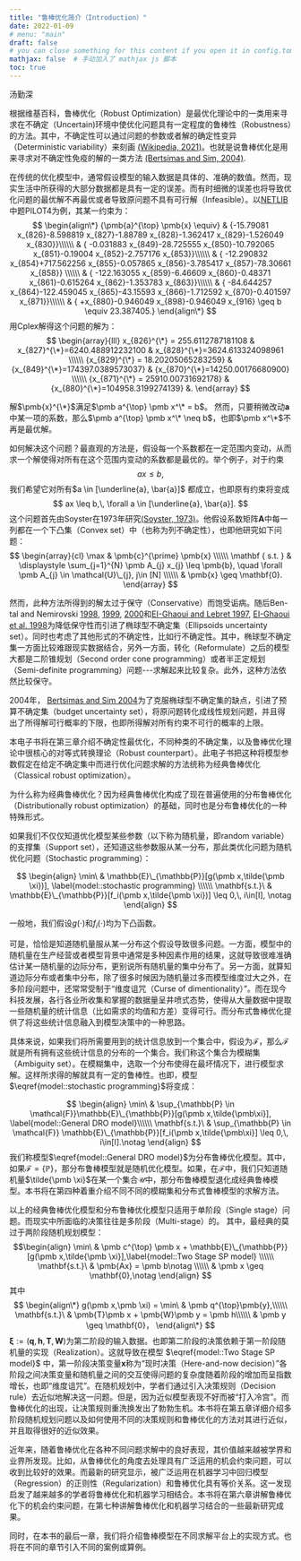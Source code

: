 ```yaml
---
title: "鲁棒优化简介（Introduction）"
date: 2022-01-09
# menu: "main"
draft: false
# you can close something for this content if you open it in config.toml.
mathjax: false  # 手动加入了 mathjax js 脚本
toc: true
---
```


汤勤深

根据维基百科，鲁棒优化（Robust Optimization）是最优化理论中的一类用来寻求在不确定（Uncertain)环境中使优化问题具有一定程度的鲁棒性（Robustness）的方法。其中，不确定性可以通过问题的参数或者解的确定性变异（Deterministic variability）来刻画 [(Wikipedia, 2021)](https://en.wikipedia.org/wiki/Robust_optimization)。也就是说鲁棒优化是用来寻求对不确定性免疫的解的一类方法 [(Bertsimas and Sim, 2004)](https://pubsonline.informs.org/doi/abs/10.1287/opre.1030.0065?journalCode=opre). 

在传统的优化模型中，通常假设模型的输入数据是具体的、准确的数值。然而，现实生活中所获得的大部分数据都是具有一定的误差。而有时细微的误差也将导致优化问题的最优解不再最优或者导致原问题不具有可行解（Infeasible）。以[NETLIB](http://www.netlib.org/)中题PILOT4为例，其某一约束为：
$$
\begin{align\*}
    {\pmb{a}^{\top} \pmb{x} \equiv} & {-15.79081 x_{826}-8.598819 x_{827}-1.88789 x_{828}-1.362417 x_{829}-1.526049 x_{830}}\\\\\\
    & { -0.031883 x_{849}-28.725555 x_{850}-10.792065 x_{851}-0.19004 x_{852}-2.757176 x_{853}}\\\\\\
    & { -12.290832 x_{854}+717.562256 x_{855}-0.057865 x_{856}-3.785417 x_{857}-78.30661 x_{858}} \\\\\\
    & { -122.163055 x_{859}-6.46609 x_{860}-0.48371 x_{861}-0.615264 x_{862}-1.353783 x_{863}}\\\\\\
    & { -84.644257 x_{864}-122.459045 x_{865}-43.15593 x_{866}-1.712592 x_{870}-0.401597 x_{871}}\\\\\\ 
    & { +x_{880}-0.946049 x_{898}-0.946049 x_{916} \geq b \equiv 23.387405.}
\end{align\*}
$$
用Cplex解得这个问题的解为：
$$
\begin{array}{lll}
x_{826}^{\*} = 255.6112787181108 & x_{827}^{\*}=6240.488912232100 & x_{828}^{\*}=3624.613324098961 \\\\\\ 
{x_{829}^{\*} = 18.20205065283259} & {x_{849}^{\*}=174397.0389573037} & {x_{870}^{\*}=14250.00176680900} \\\\\\
{x_{871}^{\*} = 25910.00731692178} &  {x_{880}^{\*}=104958.3199274139} &.
\end{array}
$$

解$\pmb{x}^{\*}$满足$\pmb a^{\top} \pmb x^\* = b$。 然而，只要稍微改动$\pmb{a}$中某一项的系数，那么$\pmb a^{\top} \pmb x^\* \neq b$，也即$\pmb x^\*$不再是最优解。

如何解决这个问题？最直观的方法是，假设每一个系数都在一定范围内变动，从而求一个解使得对所有在这个范围内变动的系数都是最优的。举个例子，对于约束
$$
ax \leq b,
$$
我们希望它对所有$a \in [\underline{a}, \bar{a}]$ 都成立，也即原有约束将变成
$$
ax \leq b,\, \forall a \in [\underline{a}, \bar{a}].
$$
这个问题首先由Soyster在1973年研究[(Soyster, 1973)](https://pubsonline.informs.org/doi/abs/10.1287/opre.21.5.1154)。他假设系数矩阵$\pmb A$中每一列都在一个下凸集（Convex set）中（也称为列不确定性），也即他研究如下问题： 
$$
\begin{array}{cl} 
    \max & \pmb{c}^{\prime} \pmb{x} \\\\\\ 
    \mathbf { s.t. } & \displaystyle \sum_{j=1}^{N} \pmb A_{j} x_{j} \leq \pmb{b}, \quad \forall \pmb A_{j} \in \mathcal{U}\_{j}, j\in [N] \\\\\\ 
     & \pmb{x} \geq \mathbf{0}.
\end{array}
$$

然而，此种方法所得到的解太过于保守（Conservative）而饱受诟病。随后Ben-tal and Nemirovski [1998](https://pubsonline.informs.org/doi/10.1287/moor.23.4.769), [1999](https://www.sciencedirect.com/science/article/abs/pii/S0167637799000164), [2000](https://link.springer.com/article/10.1007/PL00011380)和[EI-Ghaoui and Lebret 1997](https://epubs.siam.org/doi/10.1137/S0895479896298130), [EI-Ghaoui et al. 1998]()为降低保守性而引进了椭球型不确定集（Ellipsoids uncertainty set）。同时也考虑了其他形式的不确定性，比如行不确定性。其中，椭球型不确定集一方面比较难跟现实数据结合，另外一方面，转化（Reformulate）之后的模型大都是二阶锥规划（Second order cone programming）或者半正定规划（Semi-definite programming）问题---求解起来比较复杂。此外，这种方法依然比较保守。

2004年， [Bertsimas and Sim 2004](https://pubsonline.informs.org/doi/abs/10.1287/opre.1030.0065?journalCode=opre)为了克服椭球型不确定集的缺点，引进了预算不确定集（budget uncertainty set），将原问题转化成线性规划问题，并且得出了所得解可行概率的下限，也即所得解对所有约束不可行的概率的上限。

本电子书将在第三章介绍不确定性最优化，不同种类的不确定集，以及鲁棒优化理论中很核心的对等式转换理论（Robust counterpart）。此电子书把这种将模型参数假定在给定不确定集中而进行优化问题求解的方法统称为经典鲁棒优化（Classical robust optimization）。

为什么称为经典鲁棒优化？因为经典鲁棒优化构成了现在普遍使用的分布鲁棒优化（Distributionally robust optimization）的基础，同时也是分布鲁棒优化的一种特殊形式。

如果我们不仅仅知道优化模型某些参数（以下称为随机量，即random variable）的支撑集（Support set），还知道这些参数服从某一分布，那此类优化问题为随机优化问题（Stochastic programming）：

$$
\begin{align}
    \min\ & \mathbb{E}\_{\mathbb{P}}[g(\pmb x,\tilde{\pmb \xi})], \label{model::stochastic programming} \\\\\\ 
    \mathbf{s.t.}\ &  \mathbb{E}\_{\mathbb{P}}[f_i(\pmb x,\tilde{\pmb \xi})] \leq 0,\, i\in[I], \notag
\end{align}
$$

一般地，我们假设$g(\cdot)$和$f_i(\cdot)$均为下凸函数。

可是，恰恰是知道随机量服从某一分布这个假设导致很多问题。一方面，模型中的随机量在生产经营或者模型背景中通常是多种因素作用的结果，这就导致很难准确估计某一随机量的边际分布，更别说所有随机量的集中分布了。另一方面，就算知道边际分布或者集中分布，除了很多时候因为随机量过多而模型维度过大之外，在多阶段问题中，还常常受制于“维度诅咒（Curse of dimentionality）”。而在现今科技发展，各行各业所收集和掌握的数据量呈井喷式态势，使得从大量数据中提取一些随机量的统计信息（比如需求的均值和方差）变得可行。而分布式鲁棒优化提供了将这些统计信息融入到模型决策中的一种思路。

具体来说，如果我们将所需要用到的统计信息放到一个集合中，假设为$\mathcal{F}$，那么$\mathcal{F}$就是所有拥有这些统计信息的分布的一个集合。我们称这个集合为模糊集（Ambiguity set）。在模糊集中，选取一个分布使得在最坏情况下，进行模型求解。这样所求得的解就具有一定的鲁棒性。也即，模型$\eqref{model::stochastic programming}$将变成：

$$
\begin{align}
    \min\ & \sup_{\mathbb{P} \in \mathcal{F}}\mathbb{E}\_{\mathbb{P}}[g(\pmb x,\tilde{\pmb\xi}], \label{model::General DRO model}\\\\\\
    \mathbf{s.t.}\ &  \sup_{\mathbb{P} \in \mathcal{F}} \mathbb{E}\_{\mathbb{P}}[f_i(\pmb x,\tilde{\pmb\xi}] \leq 0,\, i\in[I].\notag
\end{align}
$$
我们称模型$\eqref{model::General DRO model}$为分布鲁棒优化模型。其中，如果$\mathcal{F} = \{\mathbb{P}\}$，那分布鲁棒模型就是随机优化模型。如果，在$\mathcal{F}$中，我们只知道随机量$\tilde{\pmb \xi}$在某一个集合$\mathcal{U}$中，那分布鲁棒模型退化成经典鲁棒模型。本书将在第四种着重介绍不同不同的模糊集和分布式鲁棒模型的求解方法。

以上的经典鲁棒优化模型和分布鲁棒优化模型只适用于单阶段（Single stage）问题。而现实中所面临的决策往往是多阶段（Multi-stage）的。
其中，最经典的莫过于两阶段随机规划模型：
$$\begin{align}
    \min\ & \pmb c^{\top} \pmb x + \mathbb{E}\_{\mathbb{P}}[g(\pmb x,\tilde{\pmb \xi}],\label{model::Two Stage SP model} \\\\\\
    \mathbf{s.t.}\ &  \pmb{Ax} = \pmb b\notag \\\\\\
    & \pmb x \geq \mathbf{0},\notag
    \end{align}
$$
其中
$$ \begin{align\*}
    g(\pmb x,\pmb \xi) = \min\ & \pmb q^{\top}\pmb{y},\\\\\\
    \mathbf{s.t.}\ &  \pmb{T}\pmb x + \pmb{W}\pmb y = \pmb h\\\\\\
    & \pmb y \geq \mathbf{0}，
    \end{align\*}
$$
$\pmb \xi := (\pmb q, \pmb h, \pmb T, \pmb W)$为第二阶段的输入数据。也即第二阶段的决策依赖于第一阶段随机量的实现（Realization）。这就导致在模型 $\eqref{model::Two Stage SP model}$ 中，第一阶段决策变量$\pmb x$称为“现时决策（Here-and-now decision）”各阶段之间决策变量和随机量之间的交互使得问题的复杂度随着阶段的增加而呈指数增长，也即“维度诅咒”。在随机规划中，学者们通过引入决策规则（Decision rule）去近似地解决这一问题。但是，因为近似模型表现不好而被“打入冷宫”。而鲁棒优化的出现，让决策规则重洗换发出了勃勃生机。本书将在第五章详细介绍多阶段随机规划问题以及如何使用不同的决策规则和鲁棒优化的方法对其进行近似，并且取得很好的近似效果。

近年来，随着鲁棒优化在各种不同问题求解中的良好表现，其价值越来越被学界和业界所发现。比如，从鲁棒优化的角度去处理具有广泛运用的机会约束问题，可以收到比较好的效果。而最新的研究显示，被广泛运用在机器学习中回归模型（Regression）的正则性（Regularization）和鲁棒优化具有等价关系。这一发现启发了越来越多的学者将鲁棒优化和机器学习相结合。本书将在第六章讲解鲁棒优化下的机会约束问题，在第七种讲解鲁棒优化和机器学习结合的一些最新研究成果。

同时，在本书的最后一章，我们将介绍鲁棒模型在不同求解平台上的实现方式。也将在不同的章节引入不同的案例或算例。
